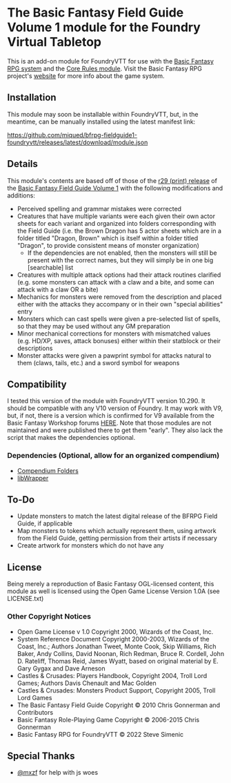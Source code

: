 # The Basic Fantasy Field Guide Volume 1 module for the Foundry Virtual Tabletop
This is an add-on module for FoundryVTT for use with the [Basic Fantasy RPG system](https://github.com/orffen/basicfantasyrpg) and the [Core Rules module](https://github.com/Stew-rt/basicfantasyrpg-corerules-en). Visit the Basic Fantasy RPG project's [website](https://basicfantasy.org/) for more info about the game system.

## Installation
This module may soon be installable within FoundryVTT, but, in the meantime, can be manually installed using the latest manifest link:

https://github.com/miqued/bfrpg-fieldguide1-foundryvtt/releases/latest/download/module.json

## Details
This module's contents are based off of those of the [r29 (print) release](https://basicfantasy.org/downloads/Basic-Fantasy-Field-Guide-r29.pdf) of the [Basic Fantasy Field Guide Volume 1](https://basicfantasy.org/forums/viewtopic.php?t=130) with the following modifications and additions:
* Perceived spelling and grammar mistakes were corrected
* Creatures that have multiple variants were each given their own actor sheets for each variant and organized into folders corresponding with the Field Guide (i.e. the Brown Dragon has 5 actor sheets which are in a folder titled "Dragon, Brown" which is itself within a folder titled "Dragon", to provide consistent means of monster organization)
    - If the dependencies are not enabled, then the monsters will still be present with the correct names, but they will simply be in one big [searchable] list
* Creatures with multiple attack options had their attack routines clarified (e.g. some monsters can attack with a claw and a bite, and some can attack with a claw OR a bite)
* Mechanics for monsters were removed from the description and placed either with the attacks they accompany or in their own "special abilities" entry
* Monsters which can cast spells were given a pre-selected list of spells, so that they may be used without any GM preparation
* Minor mechanical corrections for monsters with mismatched values (e.g. HD/XP, saves, attack bonuses) either within their statblock or their descriptions
* Monster attacks were given a pawprint symbol for attacks natural to them (claws, tails, etc.) and a sword symbol for weapons

## Compatibility
I tested this version of the module with FoundryVTT version 10.290. It should be compatible with any V10 version of Foundry. It may work with V9, but, if not, there is a version which is confirmed for V9 available from the Basic Fantasy Workshop forums [HERE](https://basicfantasy.org/forums/viewtopic.php?f=19&t=4543&p=82532#p82532). Note that those modules are not maintained and were published there to get them "early". They also lack the script that makes the dependencies optional.

### Dependencies (Optional, allow for an organized compendium)
* [Compendium Folders](https://github.com/earlSt1/vtt-compendium-folders)
* [libWrapper](https://github.com/ruipin/fvtt-lib-wrapper)
## To-Do
* Update monsters to match the latest digital release of the BFRPG Field Guide, if applicable
* Map monsters to tokens which actually represent them, using artwork from the Field Guide, getting permission from their artists if necessary
* Create artwork for monsters which do not have any

## License
Being merely a reproduction of Basic Fantasy OGL-licensed content, this module as well is licensed using the Open Game License Version 1.0A (see LICENSE.txt)

### Other Copyright Notices
* Open Game License v 1.0 Copyright 2000, Wizards of the Coast, Inc.
* System Reference Document Copyright 2000-2003, Wizards of the Coast, Inc.; Authors Jonathan Tweet, Monte Cook, Skip Williams, Rich Baker, Andy Collins, David Noonan, Rich Redman, Bruce R. Cordell, John D. Rateliff, Thomas Reid, James Wyatt, based on original material by E. Gary Gygax and Dave Arneson
* Castles & Crusades: Players Handbook, Copyright 2004, Troll Lord Games; Authors Davis Chenault and Mac Golden
* Castles & Crusades: Monsters Product Support, Copyright 2005, Troll Lord Games
* The Basic Fantasy Field Guide Copyright © 2010 Chris Gonnerman and Contributors
* Basic Fantasy Role-Playing Game Copyright © 2006-2015 Chris Gonnerman
* Basic Fantasy RPG for FoundryVTT © 2022 Steve Simenic

## Special Thanks
* [@mxzf](https://github.com/mxzf) for help with js woes
